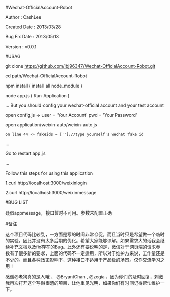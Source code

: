 #Wechat-OfficialAccount-Robot

  Author : CashLee

  Created Date : 2013/03/28

  Bug Fix Date : 2013/05/13

  Version : v0.0.1

#USAG

  git clone https://github.com/lbj96347/Wechat-OfficialAccount-Robot.git

  cd path/Wechat-OfficialAccount-Robot

  npm install ( install all node_module )

  node app.js ( Run Application )

  ... But you should config your wechat-official account and your test account

  open config.js -> user = 'Your Account' pwd = 'Your Password'

  open application/weixin-auto/weixin-auto.js 

    on line 44 -> fakeids = [''];//type yourself's wechat fake id

  ...

  Go to restart app.js

  ...

  Follow this steps for using this application

  1.curl http://localhost:3000/weixinlogin 

  2.curl http://localhost:3000/weixinmessage

#BUG LIST

  疑似appmessage，接口暂时不可用。参数未配置正确

#备注

  这个项目代码比较乱，一方面是写的时间非常仓促，而且当时只是希望做一个临时的实验。因此并没有太多后期的优化。希望大家能够谅解。如果需求大的话我会继续补充文档以及fix存在的Bug。此外还有要说明的是，微信对于网页端的请求参数有了很多新的要求，上面的代码不一定适用，所以对于维护方来说，工作量还是不少的。而且各种政策影响下，这种接口不适用于产品级的场景。仅作交流学习之用！

感谢@老狗真的是人哦 ， @BryantChan , @zegia ，因为你们的及时回复，刺激我再次打开这个写得很渣的项目，让他重见光明，如果你们有时间记得帮忙维护一下。
